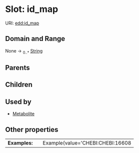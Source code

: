 
# Slot: id_map



URI: [edd:id_map](https://w3id.org/eddid_map)


## Domain and Range

None &#8594;  <sub>0..\*</sub> [String](types/String.md)

## Parents


## Children


## Used by

 * [Metabolite](Metabolite.md)

## Other properties

|  |  |  |
| --- | --- | --- |
| **Examples:** | | Example(value='CHEBI:CHEBI:16608|KEGG Compound:C03845|CHEBI:CHEBI:2139|Human Metabolome Database:HMDB06841|MetaNetX (MNX) Chemical:MNXM2494|Human Metabolome Database:HMDB06541|LipidMaps:LMST01010096|BioCyc:META:CPD-8621|CHEBI:CHEBI:12170|CHEBI:CHEBI:20645|SEED Compound:cpd02398|Human Metabolome Database:HMDB59618', description=None, object=None) |